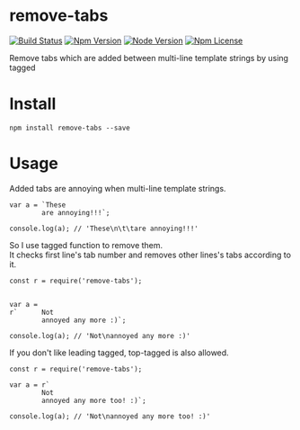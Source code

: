 # remove-tabs
[![Build Status](https://travis-ci.org/Wooooo/remove-tabs.svg?branch=master)](https://travis-ci.org/Wooooo/remove-tabs)
[![Npm Version](https://img.shields.io/npm/v/remove-tabs.svg)](https://npmjs.org/wooooo/remove-tabs)
[![Node Version](https://img.shields.io/node/v/remove-tabs.svg)](https://npmjs.org/wooooo/remove-tabs)
[![Npm License](https://img.shields.io/npm/l/remove-tabs.svg)](https://npmjs.org/wooooo/remove-tabs)

Remove tabs which are added between multi-line template strings by using tagged

# Install
```
npm install remove-tabs --save
```

# Usage
Added tabs are annoying when multi-line template strings.
```
var a = `These
		are annoying!!!`;
		
console.log(a); // 'These\n\t\tare annoying!!!'
```
So I use tagged function to remove them. <br/>
It checks first line's tab number and removes other lines's tabs according to it.
```
const r = require('remove-tabs');


var a = 
r`		Not
		annoyed any more :)`;

console.log(a); // 'Not\nannoyed any more :)'
```

If you don't like leading tagged, top-tagged is also allowed.

```
const r = require('remove-tabs');

var a = r`
		Not
		annoyed any more too! :)`;

console.log(a); // 'Not\nannoyed any more too! :)'

```
